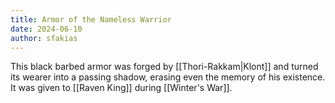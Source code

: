 ```yaml
---
title: Armor of the Nameless Warrior
date: 2024-06-10
author: sfakias
---
```


This black barbed armor was forged by [[Thori-Rakkam|Klont]] and turned its wearer into a passing shadow, erasing even the memory of his existence. It was given to [[Raven King]] during [[Winter's War]].